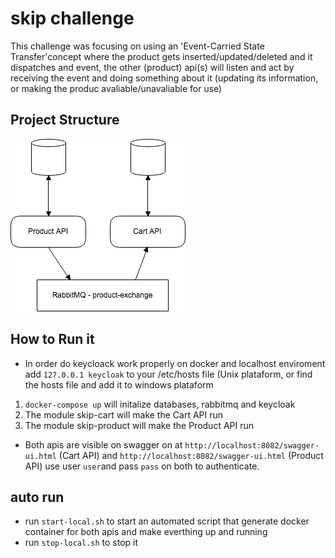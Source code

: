 # skip challenge

This challenge was focusing on using an 'Event-Carried State Transfer'concept where the product gets inserted/updated/deleted and it dispatches and event, the other (product) api(s) will listen and act by receiving the event and doing something about it (updating its information, or making the produc avaliable/unavaliable for use)

## Project Structure

![Project Structure](https://github.com/codemonkeybr/skip/blob/master/files/structure.png)

## How to Run it
* In order do keycloack work properly on docker and localhost enviroment add `127.0.0.1	keycloak` to your /etc/hosts file (Unix plataform, or find the hosts file and add it to windows plataform

1. `docker-compose up` will initalize databases, rabbitmq and keycloak
2. The module skip-cart will make the Cart API run
3. The module skip-product will make the Product API run

* Both apis are visible on swagger on at `http://localhost:8082/swagger-ui.html` (Cart API) and `http://localhost:8082/swagger-ui.html` (Product API) use user `user`and pass `pass` on both to authenticate.

## auto run
* run `start-local.sh` to start an automated script that generate docker container for both apis and make everthing up and running
* run `stop-local.sh` to stop it
